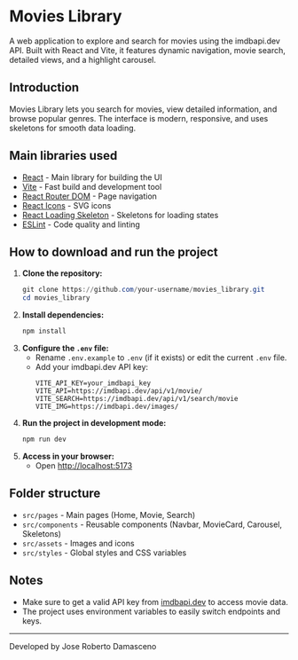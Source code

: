 
# Movies Library

A web application to explore and search for movies using the imdbapi.dev API. Built with React and Vite, it features dynamic navigation, movie search, detailed views, and a highlight carousel.

## Introduction

Movies Library lets you search for movies, view detailed information, and browse popular genres. The interface is modern, responsive, and uses skeletons for smooth data loading.

## Main libraries used

- [React](https://react.dev/) - Main library for building the UI
- [Vite](https://vitejs.dev/) - Fast build and development tool
- [React Router DOM](https://reactrouter.com/) - Page navigation
- [React Icons](https://react-icons.github.io/react-icons/) - SVG icons
- [React Loading Skeleton](https://github.com/dvtng/react-loading-skeleton) - Skeletons for loading states
- [ESLint](https://eslint.org/) - Code quality and linting

## How to download and run the project

1. **Clone the repository:**
	```powershell
	git clone https://github.com/your-username/movies_library.git
	cd movies_library
	```
2. **Install dependencies:**
	```powershell
	npm install
	```
3. **Configure the `.env` file:**
	- Rename `.env.example` to `.env` (if it exists) or edit the current `.env` file.
	- Add your imdbapi.dev API key:
	  ```env
	  VITE_API_KEY=your_imdbapi_key
	  VITE_API=https://imdbapi.dev/api/v1/movie/
	  VITE_SEARCH=https://imdbapi.dev/api/v1/search/movie
	  VITE_IMG=https://imdbapi.dev/images/
	  ```
4. **Run the project in development mode:**
	```powershell
	npm run dev
	```
5. **Access in your browser:**
	- Open [http://localhost:5173](http://localhost:5173)

## Folder structure

- `src/pages` - Main pages (Home, Movie, Search)
- `src/components` - Reusable components (Navbar, MovieCard, Carousel, Skeletons)
- `src/assets` - Images and icons
- `src/styles` - Global styles and CSS variables

## Notes

- Make sure to get a valid API key from [imdbapi.dev](https://imdbapi.dev/) to access movie data.
- The project uses environment variables to easily switch endpoints and keys.

---
Developed by Jose Roberto Damasceno
